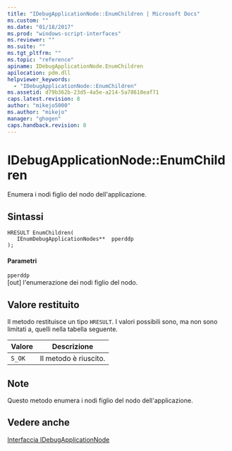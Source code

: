 ```yaml
---
title: "IDebugApplicationNode::EnumChildren | Microsoft Docs"
ms.custom: ""
ms.date: "01/18/2017"
ms.prod: "windows-script-interfaces"
ms.reviewer: ""
ms.suite: ""
ms.tgt_pltfrm: ""
ms.topic: "reference"
apiname: IDebugApplicationNode.EnumChildren
apilocation: pdm.dll
helpviewer_keywords: 
  - "IDebugApplicationNode::EnumChildren"
ms.assetid: d79b362b-23d5-4a5e-a214-5a78618eaf71
caps.latest.revision: 8
author: "mikejo5000"
ms.author: "mikejo"
manager: "ghogen"
caps.handback.revision: 8
---
```

# IDebugApplicationNode::EnumChildren
Enumera i nodi figlio del nodo dell'applicazione.  
  
## Sintassi  
  
```  
HRESULT EnumChildren(  
   IEnumDebugApplicationNodes**  pperddp  
);  
```  
  
#### Parametri  
 `pperddp`  
 \[out\] l'enumerazione dei nodi figlio del nodo.  
  
## Valore restituito  
 Il metodo restituisce un tipo `HRESULT`.  I valori possibili sono, ma non sono limitati a, quelli nella tabella seguente.  
  
|Valore|Descrizione|  
|------------|-----------------|  
|`S_OK`|Il metodo è riuscito.|  
  
## Note  
 Questo metodo enumera i nodi figlio del nodo dell'applicazione.  
  
## Vedere anche  
 [Interfaccia IDebugApplicationNode](../../winscript/reference/idebugapplicationnode-interface.md)
